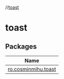 //[toast](index.md)

# toast

## Packages

| Name |
|---|
| [ro.cosminmihu.toast](toast/ro.cosminmihu.toast/index.md) |